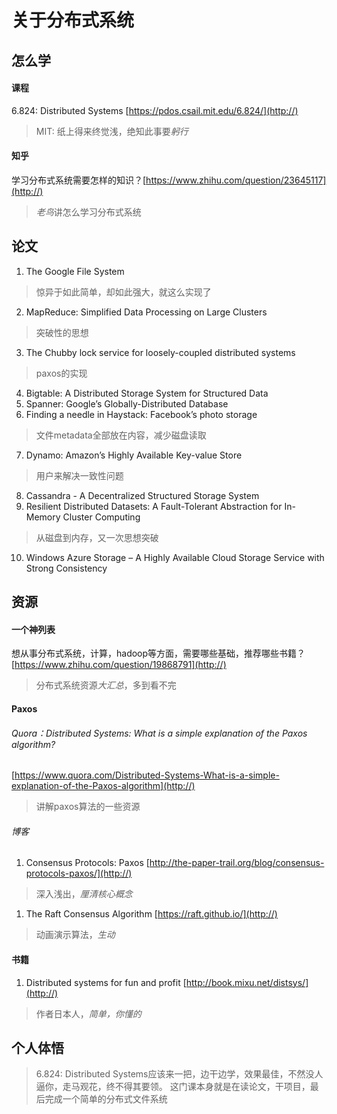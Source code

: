 # 关于分布式系统

## 怎么学

#### 课程
6.824: Distributed Systems [https://pdos.csail.mit.edu/6.824/](http://)
>MIT: 纸上得来终觉浅，绝知此事要*躬行*

#### 知乎
学习分布式系统需要怎样的知识？[https://www.zhihu.com/question/23645117](http://)
>*老鸟*讲怎么学习分布式系统


## 论文
1. The Google File System 
>惊异于如此简单，却如此强大，就这么实现了
2. MapReduce: Simplified Data Processing on Large Clusters
>突破性的思想
3. The Chubby lock service for loosely-coupled distributed systems
>paxos的实现
4. Bigtable: A Distributed Storage System for Structured Data
5. Spanner: Google’s Globally-Distributed Database
6. Finding a needle in Haystack: Facebook’s photo storage
>文件metadata全部放在内容，减少磁盘读取
7. Dynamo: Amazon’s Highly Available Key-value Store
>用户来解决一致性问题
8. Cassandra - A Decentralized Structured Storage System
9. Resilient Distributed Datasets: A Fault-Tolerant Abstraction for In-Memory Cluster Computing
>从磁盘到内存，又一次思想突破
10. Windows Azure Storage – A Highly Available Cloud Storage Service with Strong Consistency

## 资源
#### 一个神列表
想从事分布式系统，计算，hadoop等方面，需要哪些基础，推荐哪些书籍？
[https://www.zhihu.com/question/19868791](http://)
>分布式系统资源*大汇总*，多到看不完

#### Paxos
###### Quora：Distributed Systems: What is a simple explanation of the Paxos algorithm?
[https://www.quora.com/Distributed-Systems-What-is-a-simple-explanation-of-the-Paxos-algorithm](http://)
>讲解paxos算法的一些资源


###### 博客
1. Consensus Protocols: Paxos
[http://the-paper-trail.org/blog/consensus-protocols-paxos/](http://)
>深入浅出，*厘清核心概念*

1. The Raft Consensus Algorithm 
[https://raft.github.io/](http://)
>动画演示算法，*生动*

#### 书籍
1. Distributed systems for fun and profit
[http://book.mixu.net/distsys/](http://)
>作者日本人，*简单，你懂的*


## 个人体悟
>6.824: Distributed Systems应该来一把，边干边学，效果最佳，不然没人逼你，走马观花，终不得其要领。
>这门课本身就是在读论文，干项目，最后完成一个简单的分布式文件系统


